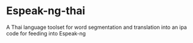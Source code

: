 # Espeak-ng-thai
A Thai language toolset for word segmentation and translation into an ipa code for feeding into Espeak-ng
